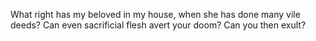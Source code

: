 What right has my beloved in my house, when she has done many vile deeds? Can even sacrificial flesh avert your doom? Can you then exult?
